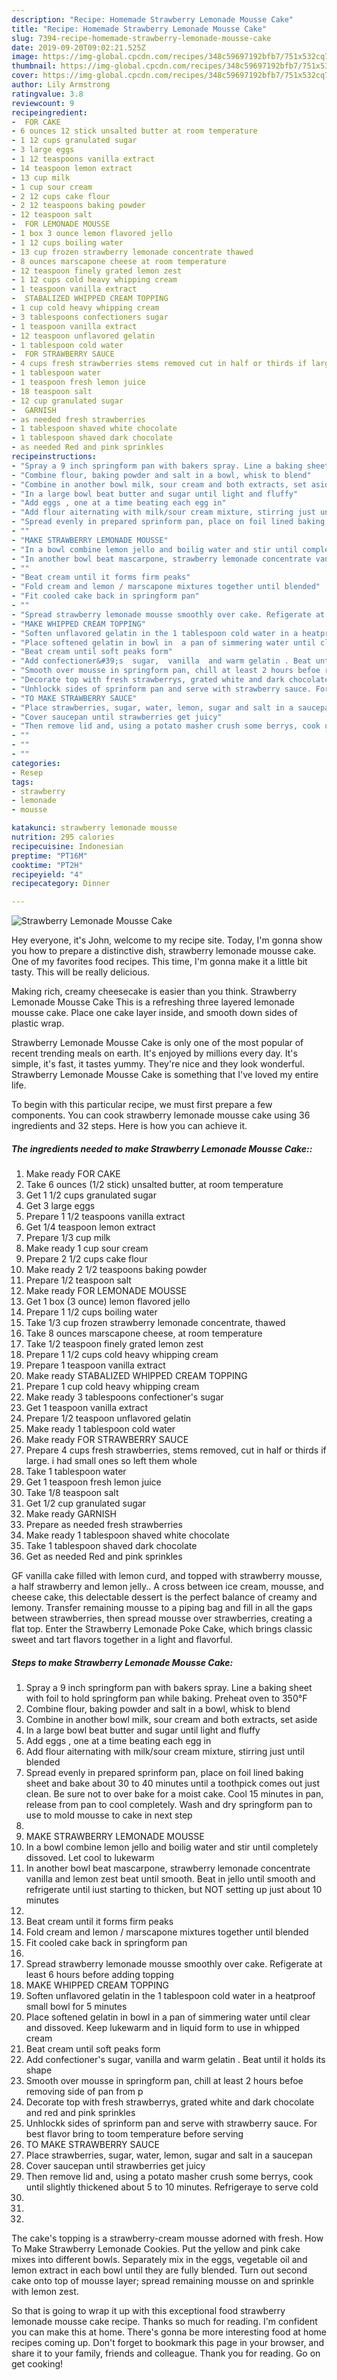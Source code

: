 ```yaml
---
description: "Recipe: Homemade Strawberry Lemonade Mousse Cake"
title: "Recipe: Homemade Strawberry Lemonade Mousse Cake"
slug: 7394-recipe-homemade-strawberry-lemonade-mousse-cake
date: 2019-09-20T09:02:21.525Z
image: https://img-global.cpcdn.com/recipes/348c59697192bfb7/751x532cq70/strawberry-lemonade-mousse-cake-recipe-main-photo.jpg
thumbnail: https://img-global.cpcdn.com/recipes/348c59697192bfb7/751x532cq70/strawberry-lemonade-mousse-cake-recipe-main-photo.jpg
cover: https://img-global.cpcdn.com/recipes/348c59697192bfb7/751x532cq70/strawberry-lemonade-mousse-cake-recipe-main-photo.jpg
author: Lily Armstrong
ratingvalue: 3.8
reviewcount: 9
recipeingredient:
-  FOR CAKE
- 6 ounces 12 stick unsalted butter at room temperature
- 1 12 cups granulated sugar
- 3 large eggs
- 1 12 teaspoons vanilla extract
- 14 teaspoon lemon extract
- 13 cup milk
- 1 cup sour cream
- 2 12 cups cake flour
- 2 12 teaspoons baking powder
- 12 teaspoon salt
-  FOR LEMONADE MOUSSE
- 1 box 3 ounce lemon flavored jello
- 1 12 cups boiling water
- 13 cup frozen strawberry lemonade concentrate thawed
- 8 ounces marscapone cheese at room temperature
- 12 teaspoon finely grated lemon zest
- 1 12 cups cold heavy whipping cream
- 1 teaspoon vanilla extract
-  STABALIZED WHIPPED CREAM TOPPING
- 1 cup cold heavy whipping cream
- 3 tablespoons confectioners sugar
- 1 teaspoon vanilla extract
- 12 teaspoon unflavored gelatin
- 1 tablespoon cold water
-  FOR STRAWBERRY SAUCE
- 4 cups fresh strawberries stems removed cut in half or thirds if large i had small ones so left them whole
- 1 tablespoon water
- 1 teaspoon fresh lemon juice
- 18 teaspoon salt
- 12 cup granulated sugar
-  GARNISH
- as needed fresh strawberries
- 1 tablespoon shaved white chocolate
- 1 tablespoon shaved dark chocolate
- as needed Red and pink sprinkles
recipeinstructions:
- "Spray a 9 inch springform pan with bakers spray. Line a baking sheet with foil to hold springform pan while baking. Preheat oven to 350°F"
- "Combine flour, baking powder and salt in a bowl, whisk to blend"
- "Combine in another bowl milk, sour cream and both extracts, set aside"
- "In a large bowl beat butter and sugar until light and fluffy"
- "Add eggs , one at a time beating each egg in"
- "Add flour aiternating with milk/sour cream mixture, stirring just until blended"
- "Spread evenly in prepared sprinform pan, place on foil lined baking sheet and bake about 30 to 40 minutes until a toothpick comes out just clean. Be sure not to over bake for a moist cake. Cool 15 minutes in pan, release from pan to cool completely.  Wash and dry springform pan to use to mold mousse to cake in next step"
- ""
- "MAKE STRAWBERRY LEMONADE MOUSSE"
- "In a bowl combine lemon jello and boilig water and stir until completely  dissoved.  Let cool to lukewarm"
- "In another bowl beat mascarpone, strawberry lemonade concentrate vanilla and lemon zest beat until smooth.  Beat in jello until smooth and refrigerate until iust starting to thicken, but NOT setting up  just about 10 minutes"
- ""
- "Beat cream until it forms firm peaks"
- "Fold cream and lemon / marscapone mixtures together until blended"
- "Fit cooled cake back in springform pan"
- ""
- "Spread strawberry lemonade mousse smoothly over cake. Refigerate at least 6 hours before adding topping"
- "MAKE WHIPPED CREAM TOPPING"
- "Soften unflavored gelatin in the 1 tablespoon cold water in a heatproof small bowl for 5 minutes"
- "Place softened gelatin in bowl in  a pan of simmering water until clear and dissoved. Keep lukewarm and in liquid form to use in whipped cream"
- "Beat cream until soft peaks form"
- "Add confectioner&#39;s  sugar,  vanilla  and warm gelatin . Beat until it holds its shape"
- "Smooth over mousse in springform pan, chill at least 2 hours befoe removing side of pan from p"
- "Decorate top with fresh strawberrys, grated white and dark chocolate and red and pink sprinkles"
- "Unhlockk sides of sprinform pan and serve with strawberry sauce. For best flavor bring to toom temperature before serving"
- "TO MAKE STRAWBERRY SAUCE"
- "Place strawberries, sugar, water, lemon, sugar and salt in a saucepan"
- "Cover saucepan until strawberries get juicy"
- "Then remove lid and, using a potato masher crush some berrys, cook until slightly thickened about 5 to 10 minutes. Refrigeraye to serve cold"
- ""
- ""
- ""
categories:
- Resep
tags:
- strawberry
- lemonade
- mousse

katakunci: strawberry lemonade mousse
nutrition: 295 calories
recipecuisine: Indonesian
preptime: "PT16M"
cooktime: "PT2H"
recipeyield: "4"
recipecategory: Dinner

---
```



![Strawberry Lemonade Mousse Cake](https://img-global.cpcdn.com/recipes/348c59697192bfb7/751x532cq70/strawberry-lemonade-mousse-cake-recipe-main-photo.jpg)

Hey everyone, it's John, welcome to my recipe site. Today, I'm gonna show you how to prepare a distinctive dish, strawberry lemonade mousse cake. One of my favorites food recipes. This time, I'm gonna make it a little bit tasty. This will be really delicious.

Making rich, creamy cheesecake is easier than you think. Strawberry Lemonade Mousse Cake This is a refreshing three layered lemonade mousse cake. Place one cake layer inside, and smooth down sides of plastic wrap.

Strawberry Lemonade Mousse Cake is only one of the most popular of recent trending meals on earth. It's enjoyed by millions every day. It's simple, it's fast, it tastes yummy. They're nice and they look wonderful. Strawberry Lemonade Mousse Cake is something that I've loved my entire life.


To begin with this particular recipe, we must first prepare a few components. You can cook strawberry lemonade mousse cake using 36 ingredients and 32 steps. Here is how you can achieve it.

##### The ingredients needed to make Strawberry Lemonade Mousse Cake::

1. Make ready  FOR CAKE
1. Take 6 ounces (1/2 stick) unsalted butter, at room temperature
1. Get 1 1/2 cups granulated sugar
1. Get 3 large eggs
1. Prepare 1 1/2 teaspoons vanilla extract
1. Get 1/4 teaspoon lemon extract
1. Prepare 1/3 cup milk
1. Make ready 1 cup sour cream
1. Prepare 2 1/2 cups cake flour
1. Make ready 2 1/2 teaspoons baking powder
1. Prepare 1/2 teaspoon salt
1. Make ready  FOR LEMONADE MOUSSE
1. Get 1 box (3 ounce) lemon flavored jello
1. Prepare 1 1/2 cups boiling water
1. Take 1/3 cup frozen strawberry lemonade concentrate, thawed
1. Take 8 ounces marscapone cheese, at room temperature
1. Take 1/2 teaspoon finely grated lemon zest
1. Prepare 1 1/2 cups cold heavy whipping cream
1. Prepare 1 teaspoon vanilla extract
1. Make ready  STABALIZED WHIPPED CREAM TOPPING
1. Prepare 1 cup cold heavy whipping cream
1. Make ready 3 tablespoons confectioner&#39;s sugar
1. Get 1 teaspoon vanilla extract
1. Prepare 1/2 teaspoon unflavored gelatin
1. Make ready 1 tablespoon cold water
1. Make ready  FOR STRAWBERRY SAUCE
1. Prepare 4 cups fresh strawberries, stems removed, cut in half or thirds if large. i had small ones so left them whole
1. Take 1 tablespoon water
1. Get 1 teaspoon fresh lemon juice
1. Take 1/8 teaspoon salt
1. Get 1/2 cup granulated sugar
1. Make ready  GARNISH
1. Prepare as needed fresh strawberries
1. Make ready 1 tablespoon shaved white chocolate
1. Take 1 tablespoon shaved dark chocolate
1. Get as needed Red and pink sprinkles


GF vanilla cake filled with lemon curd, and topped with strawberry mousse, a half strawberry and lemon jelly.. A cross between ice cream, mousse, and cheese cake, this delectable dessert is the perfect balance of creamy and lemony. Transfer remaining mousse to a piping bag and fill in all the gaps between strawberries, then spread mousse over strawberries, creating a flat top. Enter the Strawberry Lemonade Poke Cake, which brings classic sweet and tart flavors together in a light and flavorful. 

##### Steps to make Strawberry Lemonade Mousse Cake:

1. Spray a 9 inch springform pan with bakers spray. Line a baking sheet with foil to hold springform pan while baking. Preheat oven to 350°F
1. Combine flour, baking powder and salt in a bowl, whisk to blend
1. Combine in another bowl milk, sour cream and both extracts, set aside
1. In a large bowl beat butter and sugar until light and fluffy
1. Add eggs , one at a time beating each egg in
1. Add flour aiternating with milk/sour cream mixture, stirring just until blended
1. Spread evenly in prepared sprinform pan, place on foil lined baking sheet and bake about 30 to 40 minutes until a toothpick comes out just clean. Be sure not to over bake for a moist cake. Cool 15 minutes in pan, release from pan to cool completely.  Wash and dry springform pan to use to mold mousse to cake in next step
1. 
1. MAKE STRAWBERRY LEMONADE MOUSSE
1. In a bowl combine lemon jello and boilig water and stir until completely  dissoved.  Let cool to lukewarm
1. In another bowl beat mascarpone, strawberry lemonade concentrate vanilla and lemon zest beat until smooth.  Beat in jello until smooth and refrigerate until iust starting to thicken, but NOT setting up  just about 10 minutes
1. 
1. Beat cream until it forms firm peaks
1. Fold cream and lemon / marscapone mixtures together until blended
1. Fit cooled cake back in springform pan
1. 
1. Spread strawberry lemonade mousse smoothly over cake. Refigerate at least 6 hours before adding topping
1. MAKE WHIPPED CREAM TOPPING
1. Soften unflavored gelatin in the 1 tablespoon cold water in a heatproof small bowl for 5 minutes
1. Place softened gelatin in bowl in  a pan of simmering water until clear and dissoved. Keep lukewarm and in liquid form to use in whipped cream
1. Beat cream until soft peaks form
1. Add confectioner&#39;s  sugar,  vanilla  and warm gelatin . Beat until it holds its shape
1. Smooth over mousse in springform pan, chill at least 2 hours befoe removing side of pan from p
1. Decorate top with fresh strawberrys, grated white and dark chocolate and red and pink sprinkles
1. Unhlockk sides of sprinform pan and serve with strawberry sauce. For best flavor bring to toom temperature before serving
1. TO MAKE STRAWBERRY SAUCE
1. Place strawberries, sugar, water, lemon, sugar and salt in a saucepan
1. Cover saucepan until strawberries get juicy
1. Then remove lid and, using a potato masher crush some berrys, cook until slightly thickened about 5 to 10 minutes. Refrigeraye to serve cold
1. 
1. 
1. 


The cake&#39;s topping is a strawberry-cream mousse adorned with fresh. How To Make Strawberry Lemonade Cookies. Put the yellow and pink cake mixes into different bowls. Separately mix in the eggs, vegetable oil and lemon extract in each bowl until they are fully blended. Turn out second cake onto top of mousse layer; spread remaining mousse on and sprinkle with lemon zest. 

So that is going to wrap it up with this exceptional food strawberry lemonade mousse cake recipe. Thanks so much for reading. I'm confident you can make this at home. There's gonna be more interesting food at home recipes coming up. Don't forget to bookmark this page in your browser, and share it to your family, friends and colleague. Thank you for reading. Go on get cooking!
